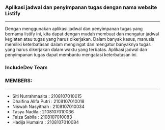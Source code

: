 ### Aplikasi jadwal dan penyimpanan tugas dengan nama website Listify

<hr>
Dengan menggunakan aplikasi jadwal dan penyimpanan tugas yang bernama listify ini,  kita dapat dengan mudah membuat dan mengatur jadwal kegiatan atau tugas yang harus dikerjakan. Dalam banyak kasus, manusia memiliki keterbatasan dalam mengingat dan mengatur banyaknya tugas yang harus dikerjakan dalam waktu yang terbatas. Aplikasi jadwal dan penyimpanan tugas dapat membantu mengatasi keterbatasan ini. 

### IncludeDev Team

### MEMBERS:
<hr>
<ul>
   <li>Siti Nurrahmasita : 2108107010015</li>
   <li>Dhaifina Alifa Putri : 2108107010018</li>
   <li>Niswah Nasyithah : 	2108107010034</li>
   <li>Tasya Nadila : 	2108107010036</li> 
   <li>Faiza Sabila : 	2108107010083</li>
   <li>Hadija Humaira : 	2108107010084</li>
</ul>